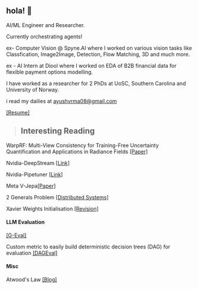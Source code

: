 ## hola! 👋
AI/ML Engineer and Researcher.

Currently orchestrating agents!

ex- Computer Vision @ Spyne.AI where I worked on various vision tasks like Classfication, Image2Image, Detection, Flow Matching, 3D and much more.

ex - AI Intern at Diool where I worked on EDA of B2B financial data for flexible payment options modelling.

I have worked as a researcher for 2 PhDs at UoSC, Southern Carolina and University of Norway.



i read my dailies at ayushvrma08@gmail.com

[[Resume]](https://docs.google.com/document/d/1OGQpu8eGOHEbdqdFbavHFcaifj8q1A06/edit?usp=sharing&ouid=102209990057688930454&rtpof=true&sd=true)

>## Interesting Reading

WarpRF: Multi-View Consistency for Training-Free Uncertainty Quantification
and Applications in Radiance Fields [[Paper]](https://arxiv.org/pdf/2506.22433v1)

Nvidia-DeepStream [[Link]](https://developer.nvidia.com/deepstream-sdk) 

Nvidia-Pipetuner [[Link]](https://catalog.ngc.nvidia.com/orgs/nvidia/containers/pipetuner)



Meta V-Jepa[[Paper]](https://ai.meta.com/research/publications/revisiting-feature-prediction-for-learning-visual-representations-from-video/)

2 Generals Problem [[Distributed Systems]](https://youtu.be/MSU6coE1j8M?si=CoKWl85wjFoM598S)

Xavier Weights Initialisation [[Revision]](https://prateekvjoshi.com/2016/03/29/understanding-xavier-initialization-in-deep-neural-networks/)

#### LLM Evaluation
[[G-Eval]](https://en.wikipedia.org/wiki/Spearman%27s_rank_correlation_coefficient)

Custom metric to easily build deterministic decision trees (DAG) for evaluation [[DAGEval]](https://deepeval.com/docs/metrics-dag)

#### Misc
Atwood's Law [[Blog]](https://blog.codinghorror.com/the-principle-of-least-power/)
